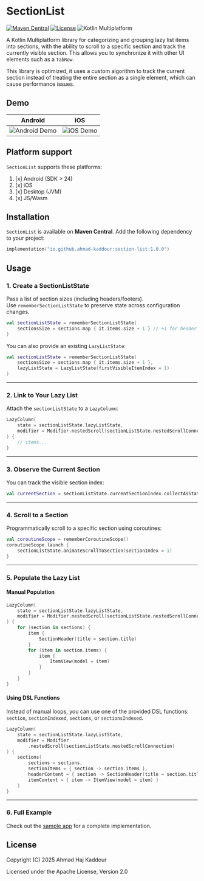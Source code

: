 # SectionList
[![Maven Central](https://img.shields.io/maven-central/v/io.github.ahmad-kaddour/section-list.svg)](https://central.sonatype.com/artifact/io.github.ahmad-kaddour/section-list)
[![License](https://img.shields.io/github/license/ahmad-kaddour/sectionlist.svg)](https://github.com/ahmad-kaddour/sectionlist/blob/main/LICENSE)
![Kotlin Multiplatform](https://img.shields.io/badge/Kotlin-Multiplatform-blueviolet?logo=kotlin)

A Kotlin Multiplatform library for categorizing and grouping lazy list items into sections, with the ability to scroll to a specific section and track the currently visible section. This allows you to synchronize it with other UI elements such as a `TabRow`.

This library is optimized, it uses a custom algorithm to track the current section instead of treating the entire section as a single element, which can cause performance issues.

## Demo

| Android | iOS |
|---------|-----|
| ![Android Demo](https://media.giphy.com/media/cMV5ab4aCTXnQwdppq/giphy.gif) | ![iOS Demo](https://media.giphy.com/media/Miov3Mvn9tKnMpPcG9/giphy.gif) |

## Platform support

`SectionList` supports these platforms:

1. [x] Android (SDK > 24)
2. [x] iOS
3. [x] Desktop (JVM)
4. [x] JS/Wasm

## Installation

`SectionList` is available on **Maven Central**. Add the following dependency to your project:

```kotlin
implementation("io.github.ahmad-kaddour:section-list:1.0.0")
```

## Usage

### 1. Create a SectionListState
Pass a list of section sizes (including headers/footers).  
Use `rememberSectionListState` to preserve state across configuration changes.

```kotlin
val sectionListState = rememberSectionListState(
    sectionsSize = sections.map { it.items.size + 1 } // +1 for header
)
```

You can also provide an existing `LazyListState`:

```kotlin
val sectionListState = rememberSectionListState(
    sectionsSize = sections.map { it.items.size + 1 },
    lazyListState = LazyListState(firstVisibleItemIndex = 1)
)
```

---

### 2. Link to Your Lazy List
Attach the `sectionListState` to a `LazyColumn`:

```kotlin
LazyColumn(
    state = sectionListState.lazyListState,
    modifier = Modifier.nestedScroll(sectionListState.nestedScrollConnection)
) {
    // items...
}
```

---

### 3. Observe the Current Section
You can track the visible section index:

```kotlin
val currentSection = sectionListState.currentSectionIndex.collectAsStateWithLifecycle(initialValue = 0)
```

---

### 4. Scroll to a Section
Programmatically scroll to a specific section using coroutines:

```kotlin
val coroutineScope = rememberCoroutineScope()
coroutineScope.launch {
    sectionListState.animateScrollToSection(sectionIndex = 1)
}
```

---

### 5. Populate the Lazy List

#### Manual Population
```kotlin
LazyColumn(
    state = sectionListState.lazyListState,
    modifier = Modifier.nestedScroll(sectionListState.nestedScrollConnection)
) {
    for (section in sections) {
        item {
            SectionHeader(title = section.title)
        }
        for (item in section.items) {
            item {
                ItemView(model = item)
            }
        }
    }
}
```

#### Using DSL Functions
Instead of manual loops, you can use one of the provided DSL functions:  
`section`, `sectionIndexed`, `sections`, or `sectionsIndexed`.

```kotlin
LazyColumn(
    state = sectionListState.lazyListState,
    modifier = Modifier
        .nestedScroll(sectionListState.nestedScrollConnection)
) {
    sections(
        sections = sections,
        sectionItems = { section -> section.items },
        headerContent = { section -> SectionHeader(title = section.title) },
        itemContent = { item -> ItemView(model = item) }
    )
}
```

---

### 6. Full Example
Check out the [sample app](https://github.com/Ahmad-Kaddour/SectionList/tree/main/sample) for a complete implementation.


## License

Copyright (C) 2025 Ahmad Haj Kaddour

Licensed under the Apache License, Version 2.0
